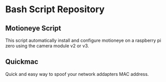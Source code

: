 # Bash Script Repository

## Motioneye Script 
This script automatically install and configure motioneye on a raspberry pi zero using the
camera module v2 or v3.

## Quickmac
Quick and easy way to spoof your network addapters MAC address.

